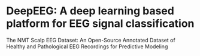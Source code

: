 # DeepEEG: A deep learning based platform for EEG signal classification 


The NMT Scalp EEG Dataset: An Open-Source Annotated Dataset of Healthy and Pathological EEG Recordings for Predictive Modeling
